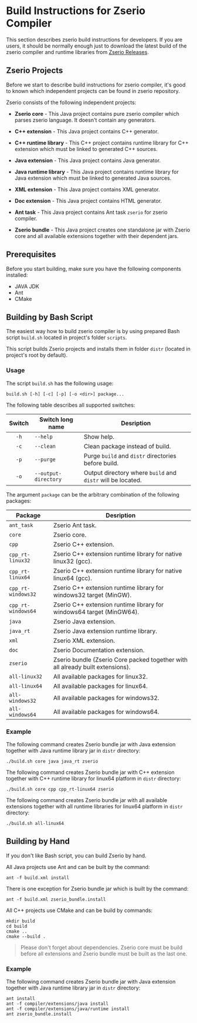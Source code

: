 # Build Instructions for Zserio Compiler

This section describes zserio build instructions for developers. If you are users, it should be normally
enough just to download the latest build of the zserio compiler and runtime libraries from
[Zserio Releases](https://github.com/ndsev/zserio/releases).

## Zserio Projects

Before we start to describe build instructions for zserio compiler, it's good to known which independent
projects can be found in zserio repository.

Zserio consists of the following independent projects:

- **Zserio core** - This Java project contains pure zserio compiler which parses zserio language. It doesn't
contain any generators.

- **C++ extension** - This Java project contains C++ generator.

- **C++ runtime library** - This C++ project contains runtime library for C++ extension which must be linked 
to generated C++ sources.

- **Java extension** - This Java project contains Java generator.

- **Java runtime library** - This Java project contains runtime library for Java extension which must be linked 
to generated Java sources.

- **XML extension** - This Java project contains XML generator.

- **Doc extension** - This Java project contains HTML generator.

- **Ant task** - This Java project contains Ant task `zserio` for zserio compiler.

- **Zserio bundle** - This Java project creates one standalone jar with Zserio core and all available
extensions together with their dependent jars.

## Prerequisites

Before you start building, make sure you have the following components installed:

- JAVA JDK
- Ant
- CMake

## Building by Bash Script

The easiest way how to build zserio compiler is by using prepared Bash script `build.sh` located in project's
folder `scripts`.

This script builds Zserio projects and installs them in folder `distr` (located in project's root by default). 

### Usage

The script `build.sh` has the following usage:

`build.sh [-h] [-c] [-p] [-o <dir>] package...`

The following table describes all supported switches:

Switch   | Switch long name     | Desription
:------: | -------------------- | -------------------------------
`-h`     | `--help`             | Show help.
`-c`     | `--clean`            | Clean package instead of build.
`-p`     | `--purge`            | Purge `build` and `distr` directories before build.
`-o`     | `--output-directory` | Output directory where `build` and `distr` will be located.

The argument `package` can be the arbitrary combination of the following packages:

Package            | Desription
------------------ | -------------------------------
`ant_task`         | Zserio Ant task.
`core`             | Zserio core.
`cpp`              | Zserio C++ extension.
`cpp_rt-linux32`   | Zserio C++ extension runtime library for native linux32 (gcc).
`cpp_rt-linux64`   | Zserio C++ extension runtime library for native linux64 (gcc).
`cpp_rt-windows32` | Zserio C++ extension runtime library for windows32 target (MinGW).
`cpp_rt-windows64` | Zserio C++ extension runtime library for windows64 target (MinGW64).
`java`             | Zserio Java extension.
`java_rt`          | Zserio Java extension runtime library.
`xml`              | Zserio XML extension.
`doc`              | Zserio Documentation extension.
`zserio`           | Zserio bundle (Zserio Core packed together with all already built extensions).
`all-linux32`      | All available packages for linux32.
`all-linux64`      | All available packages for linux64.
`all-windows32`    | All available packages for windows32.
`all-windows64`    | All available packages for windows64.

### Example

The following command creates Zserio bundle jar with Java extension together with Java runtime library jar
in `distr` directory:

`./build.sh core java java_rt zserio`

The following command creates Zserio bundle jar with C++ extension together with C++ runtime library for
linux64 platform in `distr` directory:

`./build.sh core cpp cpp_rt-linux64 zserio`

The following command creates Zserio bundle jar with all available extensions together with all runtime
libraries for linux64 platform in `distr` directory:

`./build.sh all-linux64`

## Building by Hand

If you don't like Bash script, you can build Zserio by hand.

All Java projects use Ant and can be built by the command:

`ant -f build.xml install`

There is one exception for Zserio bundle jar which is built by the command:

`ant -f build.xml zserio_bundle.install`

All C++ projects use CMake and can be build by commands:

```
mkdir build
cd build
cmake ..
cmake --build .
```

> Please don't forget about dependencies. Zserio core must be build before all extensions and Zserio bundle
> must be built as the last one.

### Example

The following command creates Zserio bundle jar with Java extension together with Java runtime library jar
in `distr` directory:

```
ant install
ant -f compiler/extensions/java install
ant -f compiler/extensions/java/runtime install
ant zserio_bundle.install
```
